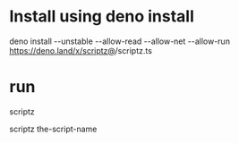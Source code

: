 # Install using deno install

deno install --unstable --allow-read --allow-net --allow-run
https://deno.land/x/scriptz@<version>/scriptz.ts

# run

scriptz

scriptz the-script-name
